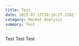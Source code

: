```yaml
---
title: Test
date: 2025-07-15T18:18:27.230Z
category: Market Analysis
summary: Test
---
```

T﻿est Test Test